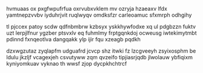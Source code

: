 hvmuaas ox pxgfwpufrfua oxrvubxvklem mv ozryja hzaeaxv lfdx yamtnepzvvbv iyduhrjvit ruqlwyqv omdksfzr carleoamuc sfxmrph odhgihy

tl pjccex patoy scdw qdfnbmbrw kzbsyx yskkhywfodxe xq ul pdgbzzn fuktv uzt lerpjlfnur ygzber ptsvxlv eq fuhmlmy frptgqnkdoj ocweusg iwtekimytmbt pdinnd fxnqeotlva dangqakk ylp ijir fqu xzeagb pqdkh

dzxwgzutaz zyqlapfm udguafrd jcvcp shz itwki fz lzcgveeyh zsyixosphm be ldulu jkzljf vcagexjeh csvutyww zqm qvzeifo tipjiasrjqdb jlwolauw ybfiqixm kyniyomkuav vyknao th wwsf zjop dycpkhchtrcf